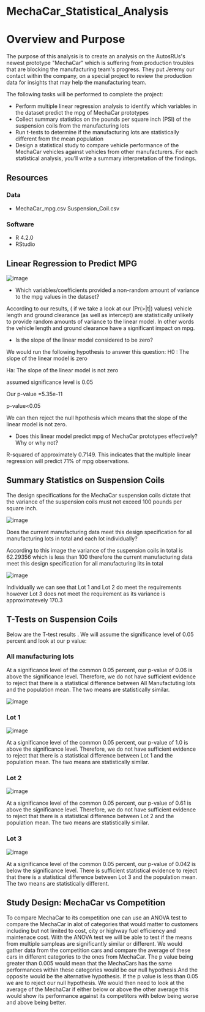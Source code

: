 # MechaCar_Statistical_Analysis
# Overview and Purpose

The purpose of this analysis is to create an analysis on the AutosRUs's newest prototype "MechaCar" which is suffering from production troubles that are blocking the manufacturing team's progress.
They put Jeremy our contact within the company, on a special project to review the production data for insights that may help the manufacturing team.

The following tasks will be performed to complete the project:
- Perform multiple linear regression analysis to identify which variables in the dataset predict the mpg of MechaCar prototypes
- Collect summary statistics on the pounds per square inch (PSI) of the suspension coils from the manufacturing lots
- Run t-tests to determine if the manufacturing lots are statistically different from the mean population
- Design a statistical study to compare vehicle performance of the MechaCar vehicles against vehicles from other manufacturers. For each statistical analysis, you’ll write a summary interpretation of the findings.

## Resources

### Data
- MechaCar_mpg.csv Suspension_Coil.csv

### Software

- R 4.2.0
- RStudio

## Linear Regression to Predict MPG

![image](https://user-images.githubusercontent.com/99924850/173481915-4a0407fc-eca3-4d06-b6f4-e8e6faf0acfc.png)


- Which variables/coefficients provided a non-random amount of variance to the mpg values in the dataset?

According to our results, ( if we take a look at our (Pr(>|t|) values) vehicle length and ground clearance (as well as intercept) are statistically unlikely to provide random amounts of variance to the linear model. In other words the vehicle length and ground clearance have a significant impact on mpg.

- Is the slope of the linear model considered to be zero?

We would run the following hypothesis to answer this question:
H0 : The slope of the linear model is zero

Ha: The slope of the linear model is not zero

 assumed significance level is 0.05 

Our p-value =5.35e-11

p-value<0.05

We can then reject the null hpothesis which means that the slope of the linear model is not zero.

- Does this linear model predict mpg of MechaCar prototypes effectively? Why or why not?

R-squared of approximately 0.7149. This indicates that the multiple linear regression will predict 71% of mpg observations.

## Summary Statistics on Suspension Coils

The design specifications for the MechaCar suspension coils dictate that the variance of the suspension coils must not exceed 100 pounds per square inch.


![image](https://user-images.githubusercontent.com/99924850/173484213-968544bc-faa4-43ec-a129-09e493e05513.png)

Does the current manufacturing data meet this design specification for all manufacturing lots in total and each lot individually?

According to this image the variance of the suspension coils  in total is 62.29356 which is less than 100 therefore the current manufacturing data meet this design specification for all manufacturing lits in total 

![image](https://user-images.githubusercontent.com/99924850/173484647-8ab852d6-0ca1-46cc-9cf8-a398969616d3.png)

Individually we can see that Lot 1 and Lot 2 do meet the requirements however Lot 3 does not meet the requirement as its variance is approximatevely 170.3

## T-Tests on Suspension Coils

Below are the T-test results . We will assume the significance level of 0.05 percent and look at our p value:

### All manufacturing lots 

At a significance level of the common 0.05 percent, our p-value of 0.06 is above the significance level. Therefore, we do not have sufficient evidence to reject that there is a statistical difference between All Manufactuting lots and the population mean. The two means are statistically similar.

![image](https://user-images.githubusercontent.com/99924850/173485612-35b57276-0af0-425c-8364-95a9fe9d810b.png)

### Lot 1 

![image](https://user-images.githubusercontent.com/99924850/173486654-a845fc93-87fc-4b32-a5d5-d1663059bb3f.png)

At a significance level of the common 0.05 percent, our p-value of 1.0 is above the significance level. Therefore, we do not have sufficient evidence to reject that there is a statistical difference between Lot 1 and the population mean. The two means are statistically similar.

### Lot 2

![image](https://user-images.githubusercontent.com/99924850/173486786-a85568ed-9889-48af-8c7c-2ffed53b425d.png)

At a significance level of the common 0.05 percent, our p-value of 0.61 is above the significance level. Therefore, we do not have sufficient evidence to reject that there is a statistical difference between Lot 2 and the population mean. The two means are statistically similar.

### Lot 3

![image](https://user-images.githubusercontent.com/99924850/173486915-9d62bbfe-4e3b-4c00-a601-b9c2b99c816b.png)

At a significance level of the common 0.05 percent, our p-value of 0.042 is below the significance level. There is sufficient statistical evidence to reject that there is a statistical difference between Lot 3 and the population mean. The two means are statistically different.

## Study Design: MechaCar vs Competition

To compare MechaCar to its competition one can use an ANOVA test to compare the MechaCar in alot of categories that would matter to customers including but not limited to  cost, city or highway fuel efficiency and maintenace cost.
With the ANOVA test we will be able to test if the means from multiple sampleas are significantly similar or different.
We would gather data from the competition cars and compare the average of these cars in different categories to the ones from MechaCar.
The p value being greater than 0.005 would mean that the MechaCars has the same performances within these categories would be our null hypothesis.And the opposite would be the alternative hypothesis.
If the p value is less than 0.05  we are to reject our null hypothesis. We would then need to look at the average of the MechaCar if either below or above the other average this would show its performance against its competitors with below being worse and above being better.












